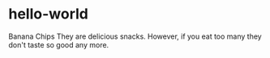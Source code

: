 # hello-world
Banana Chips
They are delicious snacks. However, if you eat too many they don't taste so good any more.
